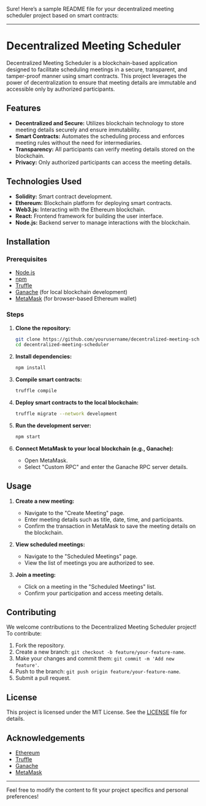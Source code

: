Sure! Here’s a sample README file for your decentralized meeting scheduler project based on smart contracts:

---

# Decentralized Meeting Scheduler

Decentralized Meeting Scheduler is a blockchain-based application designed to facilitate scheduling meetings in a secure, transparent, and tamper-proof manner using smart contracts. This project leverages the power of decentralization to ensure that meeting details are immutable and accessible only by authorized participants.

## Features

- **Decentralized and Secure:** Utilizes blockchain technology to store meeting details securely and ensure immutability.
- **Smart Contracts:** Automates the scheduling process and enforces meeting rules without the need for intermediaries.
- **Transparency:** All participants can verify meeting details stored on the blockchain.
- **Privacy:** Only authorized participants can access the meeting details.

## Technologies Used

- **Solidity:** Smart contract development.
- **Ethereum:** Blockchain platform for deploying smart contracts.
- **Web3.js:** Interacting with the Ethereum blockchain.
- **React:** Frontend framework for building the user interface.
- **Node.js:** Backend server to manage interactions with the blockchain.

## Installation

### Prerequisites

- [Node.js](https://nodejs.org/)
- [npm](https://www.npmjs.com/)
- [Truffle](https://www.trufflesuite.com/truffle)
- [Ganache](https://www.trufflesuite.com/ganache) (for local blockchain development)
- [MetaMask](https://metamask.io/) (for browser-based Ethereum wallet)

### Steps

1. **Clone the repository:**
   ```sh
   git clone https://github.com/yourusername/decentralized-meeting-scheduler.git
   cd decentralized-meeting-scheduler
   ```

2. **Install dependencies:**
   ```sh
   npm install
   ```

3. **Compile smart contracts:**
   ```sh
   truffle compile
   ```

4. **Deploy smart contracts to the local blockchain:**
   ```sh
   truffle migrate --network development
   ```

5. **Run the development server:**
   ```sh
   npm start
   ```

6. **Connect MetaMask to your local blockchain (e.g., Ganache):**
   - Open MetaMask.
   - Select "Custom RPC" and enter the Ganache RPC server details.

## Usage

1. **Create a new meeting:**
   - Navigate to the "Create Meeting" page.
   - Enter meeting details such as title, date, time, and participants.
   - Confirm the transaction in MetaMask to save the meeting details on the blockchain.

2. **View scheduled meetings:**
   - Navigate to the "Scheduled Meetings" page.
   - View the list of meetings you are authorized to see.

3. **Join a meeting:**
   - Click on a meeting in the "Scheduled Meetings" list.
   - Confirm your participation and access meeting details.

## Contributing

We welcome contributions to the Decentralized Meeting Scheduler project! To contribute:

1. Fork the repository.
2. Create a new branch: `git checkout -b feature/your-feature-name`.
3. Make your changes and commit them: `git commit -m 'Add new feature'`.
4. Push to the branch: `git push origin feature/your-feature-name`.
5. Submit a pull request.

## License

This project is licensed under the MIT License. See the [LICENSE](LICENSE) file for details.

## Acknowledgements

- [Ethereum](https://ethereum.org/)
- [Truffle](https://www.trufflesuite.com/truffle)
- [Ganache](https://www.trufflesuite.com/ganache)
- [MetaMask](https://metamask.io/)

---

Feel free to modify the content to fit your project specifics and personal preferences!
